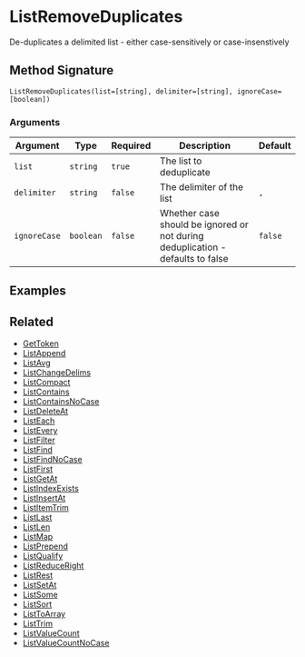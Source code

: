 # ListRemoveDuplicates

De-duplicates a delimited list - either case-sensitively or case-insenstively

## Method Signature

```
ListRemoveDuplicates(list=[string], delimiter=[string], ignoreCase=[boolean])
```

### Arguments

| Argument     | Type      | Required | Description                                                                    | Default |
| ------------ | --------- | -------- | ------------------------------------------------------------------------------ | ------- |
| `list`       | `string`  | `true`   | The list to deduplicate                                                        |         |
| `delimiter`  | `string`  | `false`  | The delimiter of the list                                                      | `,`     |
| `ignoreCase` | `boolean` | `false`  | Whether case should be ignored or not during deduplication - defaults to false | `false` |

## Examples

## Related

* [GetToken](gettoken.md)
* [ListAppend](listappend.md)
* [ListAvg](listavg.md)
* [ListChangeDelims](listchangedelims.md)
* [ListCompact](listcompact.md)
* [ListContains](listcontains.md)
* [ListContainsNoCase](listcontainsnocase.md)
* [ListDeleteAt](listdeleteat.md)
* [ListEach](listeach.md)
* [ListEvery](listevery.md)
* [ListFilter](listfilter.md)
* [ListFind](listfind.md)
* [ListFindNoCase](listfindnocase.md)
* [ListFirst](listfirst.md)
* [ListGetAt](listgetat.md)
* [ListIndexExists](listindexexists.md)
* [ListInsertAt](listinsertat.md)
* [ListItemTrim](listitemtrim.md)
* [ListLast](listlast.md)
* [ListLen](listlen.md)
* [ListMap](listmap.md)
* [ListPrepend](listprepend.md)
* [ListQualify](listqualify.md)
* [ListReduceRight](listreduceright.md)
* [ListRest](listrest.md)
* [ListSetAt](listsetat.md)
* [ListSome](listsome.md)
* [ListSort](listsort.md)
* [ListToArray](listtoarray.md)
* [ListTrim](listtrim.md)
* [ListValueCount](listvaluecount.md)
* [ListValueCountNoCase](listvaluecountnocase.md)
